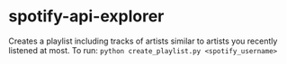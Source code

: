 # spotify-api-explorer

Creates a playlist including tracks of artists similar to artists you recently listened at most.
To run:
`python create_playlist.py <spotify_username>`

